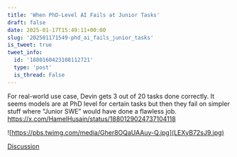 ```yaml
---
title: 'When PhD-Level AI Fails at Junior Tasks'
draft: false
date: 2025-01-17T15:49:11+00:00
slug: '202501171549-phd_ai_fails_junior_tasks'
is_tweet: true
tweet_info:
  id: '1880160423108112721'
  type: 'post'
  is_thread: False
---
```




For real-world use case, Devin gets 3 out of 20 tasks done correctly. It seems models are at PhD level for certain tasks but then they fail on simpler stuff where “Junior SWE” would have done a flawless job. <https://x.com/HamelHusain/status/1880129024737104118> 

![https://pbs.twimg.com/media/Gher8OQaUAAuy-Q.jpg](LEXyB72sJ9.jpg)

[Discussion](https://x.com/sytelus/status/1880160423108112721)
